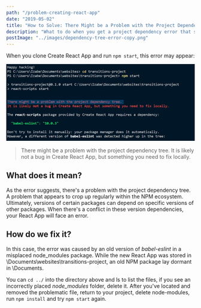 ```yaml
---
path: "/problem-creating-react-app"
date: "2019-05-02"
title: "How to Solve: There Might be a Problem with the Project Dependency Tree"
description: "What to do when you get a project dependency error that stops you from starting your React App"
postImage: "../images/dependency-tree-error-copy.png"
---
```


When you clone Create React App and run `npm start`, this error may appear:

![My Image](../images/dependency-tree-error.png)

> There might be a problem with the project dependency tree. It is likely not a bug in Create React App, but something you need to fix locally.

## What does it mean?

As the error suggests, there&#39;s a problem with the project dependency tree. A problem that appears to crop up regularly within the NPM ecosystem. Ultimately, versions of certain packages can depend on specific versions of other packages. When there&#39;s a conflict in these version dependencies, your React App will face an error.

## How do we fix it?

In this case, the error was caused by an old version of _babel-eslint_ in a misplaced node_modules package. While the new React App was stored in \Documents\websites\transitions-project, an old NPM package lay dormant in \Documents.

You can `cd ../` into the directory above and ls to list the files, if you see an incorrectly placed _node_modules_ folder, delete it. After you&#39;ve located and removed the problematic file, return to your project, delete node-modules, run `npm install` and try `npm start` again.
